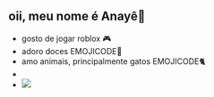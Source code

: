 ## oii, meu nome é Anayê👋 
- gosto de jogar roblox 🎮
- adoro doces EMOJICODE🍫
- amo animais, principalmente gatos EMOJICODE🐈
-
- 
  ![](https://media1.tenor.com/m/YYiRgFPD9sYAAAAd/the-last-of-us-ellie.gif)


